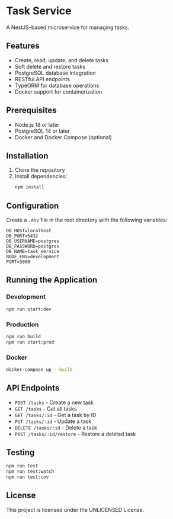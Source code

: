 # Task Service

A NestJS-based microservice for managing tasks.

## Features

- Create, read, update, and delete tasks
- Soft delete and restore tasks
- PostgreSQL database integration
- RESTful API endpoints
- TypeORM for database operations
- Docker support for containerization

## Prerequisites

- Node.js 18 or later
- PostgreSQL 14 or later
- Docker and Docker Compose (optional)

## Installation

1. Clone the repository
2. Install dependencies:
   ```bash
   npm install
   ```

## Configuration

Create a `.env` file in the root directory with the following variables:

```env
DB_HOST=localhost
DB_PORT=5432
DB_USERNAME=postgres
DB_PASSWORD=postgres
DB_NAME=task_service
NODE_ENV=development
PORT=3000
```

## Running the Application

### Development

```bash
npm run start:dev
```

### Production

```bash
npm run build
npm run start:prod
```

### Docker

```bash
docker-compose up --build
```

## API Endpoints

- `POST /tasks` - Create a new task
- `GET /tasks` - Get all tasks
- `GET /tasks/:id` - Get a task by ID
- `PUT /tasks/:id` - Update a task
- `DELETE /tasks/:id` - Delete a task
- `POST /tasks/:id/restore` - Restore a deleted task

## Testing

```bash
npm run test
npm run test:watch
npm run test:cov
```

## License

This project is licensed under the UNLICENSED License. 